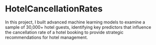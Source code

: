 # HotelCancellationRates
In this project, I built advanced machine learning models to examine a sample of 30,000+  hotel guests, identifying key predictors that influence the cancellation rate of a hotel booking to provide strategic recommendations for hotel management.
